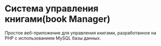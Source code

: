 # Система управления книгами(book Manager)

Простое веб-приложение для управления книгами, разработанное на PHP с использованием MySQL базы данных.
